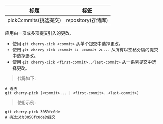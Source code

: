 | 标题                  | 标签               |
| --------------------- | ------------------ |
| pickCommits(挑选提交) | repository(存储库) |

应用由一项或多项提交引入的更改。

- 使用 `git cherry-pick <commit>` 从单个提交中选择更改。
- 使用 `git cherry-pick <commit-1> <commit-2>...` 从所有以空格分隔的提交中选择更改。
- 使用 `git cherry-pick <first-commit>..<last-commit>` 从一系列提交中选择更改。

> 代码如下:

```shell
# 语法
git cherry-pick (<commit>... | <first-commit>..<last-commit>)
```

> 使用示例:

```shell
git cherry-pick 3050fc0de
# 挑选id为3050fc0de的提交
```
